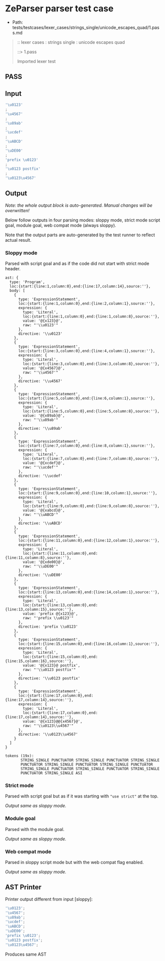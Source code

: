 # ZeParser parser test case

- Path: tests/testcases/lexer_cases/strings_single/unicode_escapes_quad/1.pass.md

> :: lexer cases : strings single : unicode escapes quad
>
> ::> 1.pass
>
> Imported lexer test

## PASS

## Input

`````js
'\u0123'
;
'\u4567'
;
'\u89ab'
;
'\ucdef'
;
'\uABCD'
;
'\uDE00'
;
'prefix \u0123'
;
'\u0123 postfix'
;
'\u0123\u4567'
`````

## Output

_Note: the whole output block is auto-generated. Manual changes will be overwritten!_

Below follow outputs in four parsing modes: sloppy mode, strict mode script goal, module goal, web compat mode (always sloppy).

Note that the output parts are auto-generated by the test runner to reflect actual result.

### Sloppy mode

Parsed with script goal and as if the code did not start with strict mode header.

`````
ast: {
  type: 'Program',
  loc:{start:{line:1,column:0},end:{line:17,column:14},source:''},
  body: [
    {
      type: 'ExpressionStatement',
      loc:{start:{line:1,column:0},end:{line:2,column:1},source:''},
      expression: {
        type: 'Literal',
        loc:{start:{line:1,column:0},end:{line:1,column:8},source:''},
        value: '@{x123}@',
        raw: "'\\u0123'"
      },
      directive: '\\u0123'
    },
    {
      type: 'ExpressionStatement',
      loc:{start:{line:3,column:0},end:{line:4,column:1},source:''},
      expression: {
        type: 'Literal',
        loc:{start:{line:3,column:0},end:{line:3,column:8},source:''},
        value: '@{x4567}@',
        raw: "'\\u4567'"
      },
      directive: '\\u4567'
    },
    {
      type: 'ExpressionStatement',
      loc:{start:{line:5,column:0},end:{line:6,column:1},source:''},
      expression: {
        type: 'Literal',
        loc:{start:{line:5,column:0},end:{line:5,column:8},source:''},
        value: '@{x89ab}@',
        raw: "'\\u89ab'"
      },
      directive: '\\u89ab'
    },
    {
      type: 'ExpressionStatement',
      loc:{start:{line:7,column:0},end:{line:8,column:1},source:''},
      expression: {
        type: 'Literal',
        loc:{start:{line:7,column:0},end:{line:7,column:8},source:''},
        value: '@{xcdef}@',
        raw: "'\\ucdef'"
      },
      directive: '\\ucdef'
    },
    {
      type: 'ExpressionStatement',
      loc:{start:{line:9,column:0},end:{line:10,column:1},source:''},
      expression: {
        type: 'Literal',
        loc:{start:{line:9,column:0},end:{line:9,column:8},source:''},
        value: '@{xabcd}@',
        raw: "'\\uABCD'"
      },
      directive: '\\uABCD'
    },
    {
      type: 'ExpressionStatement',
      loc:{start:{line:11,column:0},end:{line:12,column:1},source:''},
      expression: {
        type: 'Literal',
        loc:{start:{line:11,column:0},end:{line:11,column:8},source:''},
        value: '@{xde00}@',
        raw: "'\\uDE00'"
      },
      directive: '\\uDE00'
    },
    {
      type: 'ExpressionStatement',
      loc:{start:{line:13,column:0},end:{line:14,column:1},source:''},
      expression: {
        type: 'Literal',
        loc:{start:{line:13,column:0},end:{line:13,column:15},source:''},
        value: 'prefix @{x123}@',
        raw: "'prefix \\u0123'"
      },
      directive: 'prefix \\u0123'
    },
    {
      type: 'ExpressionStatement',
      loc:{start:{line:15,column:0},end:{line:16,column:1},source:''},
      expression: {
        type: 'Literal',
        loc:{start:{line:15,column:0},end:{line:15,column:16},source:''},
        value: '@{x123}@ postfix',
        raw: "'\\u0123 postfix'"
      },
      directive: '\\u0123 postfix'
    },
    {
      type: 'ExpressionStatement',
      loc:{start:{line:17,column:0},end:{line:17,column:14},source:''},
      expression: {
        type: 'Literal',
        loc:{start:{line:17,column:0},end:{line:17,column:14},source:''},
        value: '@{x123}@@{x4567}@',
        raw: "'\\u0123\\u4567'"
      },
      directive: '\\u0123\\u4567'
    }
  ]
}

tokens (19x):
       STRING_SINGLE PUNCTUATOR STRING_SINGLE PUNCTUATOR STRING_SINGLE
       PUNCTUATOR STRING_SINGLE PUNCTUATOR STRING_SINGLE PUNCTUATOR
       STRING_SINGLE PUNCTUATOR STRING_SINGLE PUNCTUATOR STRING_SINGLE
       PUNCTUATOR STRING_SINGLE ASI
`````

### Strict mode

Parsed with script goal but as if it was starting with `"use strict"` at the top.

_Output same as sloppy mode._

### Module goal

Parsed with the module goal.

_Output same as sloppy mode._

### Web compat mode

Parsed in sloppy script mode but with the web compat flag enabled.

_Output same as sloppy mode._

## AST Printer

Printer output different from input [sloppy]:

````js
'\u0123';
'\u4567';
'\u89ab';
'\ucdef';
'\uABCD';
'\uDE00';
'prefix \u0123';
'\u0123 postfix';
'\u0123\u4567';
````

Produces same AST
